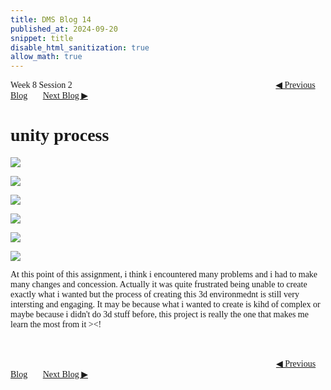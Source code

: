 ```yaml
---
title: DMS Blog 14
published_at: 2024-09-20
snippet: title
disable_html_sanitization: true
allow_math: true
---
```

<font face="Times New Roman">
Week 8 Session 2
<a href="https://d20502-d-dms1-blog-38.deno.dev/thirteen-blog-post" class="button" style="margin-left:23em">◀︎ Previous Blog</a>&nbsp;&nbsp;&nbsp;&nbsp;&nbsp;&nbsp;
<a href="https://d20502-d-dms1-blog-38.deno.dev/fifteen-blog-post" class="button">Next Blog ▶︎</a>

# unity process

![](14/1.png)


![](14/2.png)


![](14/3.png)


![](14/4.png)


![](14/5.png)


![](14/6.png)

At this point of this assignment, i think i encountered many problems and i had to make many changes and concession. Actually it was quite frustrated being unable to create exactly what i wanted but the process of creating this 3d environmednt is still very intersting and engaging. It may be because what i wanted to create is kihd of complex or maybe because i didn't do 3d stuff before, this project is really the one that makes me learn the most from it ><!



<br></br>
<a href="https://d20502-d-dms1-blog-38.deno.dev/thirteen-blog-post" class="button" style="margin-left:30.35em">◀︎ Previous Blog</a>&nbsp;&nbsp;&nbsp;&nbsp;&nbsp;&nbsp;
<a href="https://d20502-d-dms1-blog-38.deno.dev/fifteen-blog-post" class="button">Next Blog ▶︎</a>
</font>